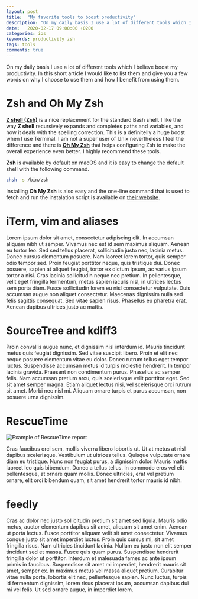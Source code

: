 ```yaml
---
layout: post
title:  "My favorite tools to boost productivity"
description: "On my daily basis I use a lot of different tools which I believe boost my productivity. In this short article I would like to list them and give you a few words on why I choose to use them and how I benefit from using them."
date:   2020-02-17 09:00:00 +0200
categories: ios
keywords: productivity zsh 
tags: tools
comments: true
---
```


On my daily basis I use a lot of different tools which I believe boost my productivity. In this short article I would like to list them and give you a few words on why I choose to use them and how I benefit from using them.

# Zsh and Oh My Zsh

[**Z shell (Zsh)**](https://en.wikipedia.org/wiki/Z_shell) is a nice replacement for the standard Bash shell. I like the way **Z shell** recursively expands and completes paths and variables, and how it deals with the spelling correction. This is a definitelly a huge boost when I use Terminal. I am not a super user of Unix nevertheless I feel the difference and there is [**Oh My Zsh**](https://ohmyz.sh) that helps configuring Zsh to make the overall experience even better. I highly recommend these tools.

**Zsh** is available by default on macOS and it is easy to change the default shell with the following command.

```bash
chsh -s /bin/zsh
```

Installing **Oh My Zsh** is also easy and the one-line command that is used to fetch and run the instalation script is available on [their website](https://ohmyz.sh).

# iTerm, vim and aliases

Lorem ipsum dolor sit amet, consectetur adipiscing elit. In accumsan aliquam nibh ut semper. Vivamus nec est id sem maximus aliquam. Aenean eu tortor leo. Sed sed tellus placerat, sollicitudin justo nec, lacinia metus. Donec cursus elementum posuere. Nam laoreet lorem tortor, quis semper odio tempor sed. Proin feugiat porttitor neque, quis tristique dui. Donec posuere, sapien at aliquet feugiat, tortor ex dictum ipsum, ac varius ipsum tortor a nisi. Cras lacinia sollicitudin neque nec pretium. In pellentesque, velit eget fringilla fermentum, metus sapien iaculis nisl, in ultrices lectus sem porta diam. Fusce sollicitudin lorem eu nisl consectetur vulputate. Duis accumsan augue non aliquet consectetur. Maecenas dignissim nulla sed felis sagittis consequat. Sed vitae sapien risus. Phasellus eu pharetra erat. Aenean dapibus ultrices justo ac mattis.

# SourceTree and kdiff3

Proin convallis augue nunc, et dignissim nisl interdum id. Mauris tincidunt metus quis feugiat dignissim. Sed vitae suscipit libero. Proin et elit nec neque posuere elementum vitae eu dolor. Donec rutrum tellus eget tempor luctus. Suspendisse accumsan metus id turpis molestie hendrerit. In tempor lacinia gravida. Praesent non condimentum purus. Phasellus ac semper felis. Nam accumsan pretium arcu, quis scelerisque velit porttitor eget. Sed sit amet semper magna. Etiam aliquet lectus nisi, vel scelerisque orci rutrum sit amet. Morbi nec nisl mi. Aliquam ornare turpis et purus accumsan, non posuere urna dignissim.

# RescueTime

![Example of RescueTime report]({{site.url}}/assets/2020-02-17/rescuetime.png)

Cras faucibus orci sem, mollis viverra libero lobortis ut. Ut at metus at nisl dapibus scelerisque. Vestibulum ut ultrices tellus. Quisque vulputate ornare diam eu tristique. Nunc non feugiat purus, a dignissim dolor. Mauris mattis laoreet leo quis bibendum. Donec a tellus tellus. In commodo eros vel elit pellentesque, at ornare quam mollis. Donec ultricies, erat vel pretium ornare, elit orci bibendum quam, sit amet hendrerit tortor mauris id nibh.

# feedly

Cras ac dolor nec justo sollicitudin pretium sit amet sed ligula. Mauris odio metus, auctor elementum dapibus sit amet, aliquam sit amet enim. Aenean ut porta lectus. Fusce porttitor aliquam velit sit amet consectetur. Vivamus congue justo sit amet imperdiet luctus. Proin quis cursus mi, sit amet fringilla risus. Nam ultricies tincidunt lacinia. Nullam eu justo non elit semper tincidunt sed et massa. Fusce quis quam purus. Suspendisse hendrerit fringilla dolor ut porttitor. Interdum et malesuada fames ac ante ipsum primis in faucibus. Suspendisse sit amet mi imperdiet, hendrerit mauris sit amet, semper ex. In maximus metus vel massa aliquet pretium. Curabitur vitae nulla porta, lobortis elit nec, pellentesque sapien. Nunc luctus, turpis id fermentum dignissim, lorem risus placerat ipsum, accumsan dapibus dui mi vel felis. Ut sed ornare augue, in imperdiet lorem.
